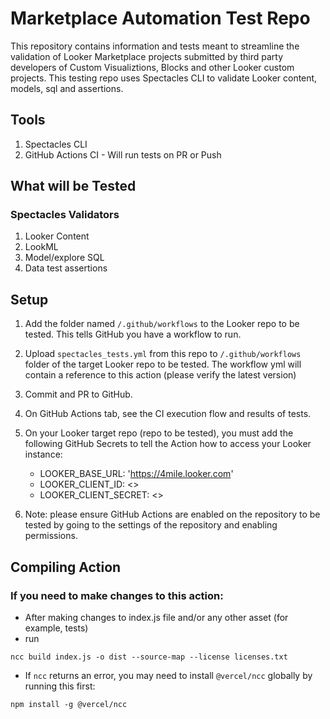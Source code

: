 # Marketplace Automation Test Repo

This repository contains information and tests meant to streamline the validation of Looker Marketplace projects submitted by third party developers of Custom Visualiztions, Blocks and other Looker custom projects. This testing repo uses Spectacles CLI to validate Looker content, models, sql and assertions.

## Tools

1. Spectacles CLI
2. GitHub Actions CI - Will run tests on PR or Push

## What will be Tested

### Spectacles Validators
1. Looker Content
2. LookML
3. Model/explore SQL
4. Data test assertions

## Setup

1. Add the folder named `/.github/workflows` to the Looker repo to be tested. This tells GitHub you have a workflow to run.

2. Upload `spectacles_tests.yml` from this repo to `/.github/workflows` folder of the target Looker repo to be tested. The workflow yml will contain a reference to this action (please verify the latest version)

3. Commit and PR to GitHub.

4. On GitHub Actions tab, see the CI execution flow and results of tests.

5. On your Looker target repo (repo to be tested), you must add the following GitHub Secrets to tell the Action how to access your Looker instance:
    - LOOKER_BASE_URL: 'https://4mile.looker.com'
    - LOOKER_CLIENT_ID: <<Looker client id>>
    - LOOKER_CLIENT_SECRET: <<Looker client secret>>

6. Note: please ensure GitHub Actions are enabled on the repository to be tested by going to the settings of the repository and enabling permissions.

## Compiling Action

### If you need to make changes to this action:
- After making changes to index.js file and/or any other asset (for example, tests)
- run
```
ncc build index.js -o dist --source-map --license licenses.txt
```
- If `ncc` returns an error, you may need to install `@vercel/ncc` globally by running this first:
```
npm install -g @vercel/ncc
```
